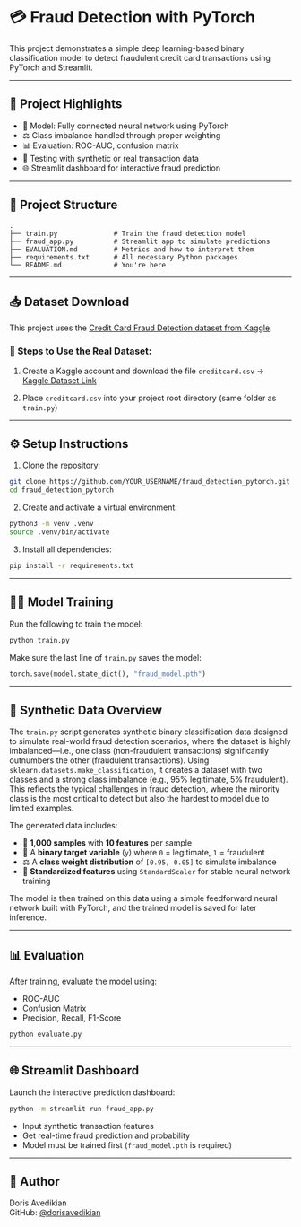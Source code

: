 # 💳 Fraud Detection with PyTorch

This project demonstrates a simple deep learning-based binary classification model to detect fraudulent credit card transactions using PyTorch and Streamlit.

---

## 🚀 Project Highlights

- 🧠 Model: Fully connected neural network using PyTorch
- ⚖️ Class imbalance handled through proper weighting
- 📊 Evaluation: ROC-AUC, confusion matrix
- 🧪 Testing with synthetic or real transaction data
- 🌐 Streamlit dashboard for interactive fraud prediction

---

## 📁 Project Structure

```
.
├── train.py              # Train the fraud detection model
├── fraud_app.py          # Streamlit app to simulate predictions
├── EVALUATION.md         # Metrics and how to interpret them
├── requirements.txt      # All necessary Python packages
└── README.md             # You're here
```

---

## 📥 Dataset Download

This project uses the [Credit Card Fraud Detection dataset from Kaggle](https://www.kaggle.com/datasets/mlg-ulb/creditcardfraud).

### 🔄 Steps to Use the Real Dataset:

1. Create a Kaggle account and download the file `creditcard.csv`
   → [Kaggle Dataset Link](https://www.kaggle.com/datasets/mlg-ulb/creditcardfraud)

2. Place `creditcard.csv` into your project root directory (same folder as `train.py`)

---

## ⚙️ Setup Instructions

1. Clone the repository:
```bash
git clone https://github.com/YOUR_USERNAME/fraud_detection_pytorch.git
cd fraud_detection_pytorch
```

2. Create and activate a virtual environment:
```bash
python3 -m venv .venv
source .venv/bin/activate
```

3. Install all dependencies:
```bash
pip install -r requirements.txt
```

---

## 🏋️‍♀️ Model Training

Run the following to train the model:
```bash
python train.py
```

Make sure the last line of `train.py` saves the model:
```python
torch.save(model.state_dict(), "fraud_model.pth")
```

---

## 🧾 Synthetic Data Overview

The `train.py` script generates synthetic binary classification data designed to simulate real-world fraud detection scenarios, where the dataset is highly imbalanced—i.e., one class (non-fraudulent transactions) significantly outnumbers the other (fraudulent transactions). Using `sklearn.datasets.make_classification`, it creates a dataset with two classes and a strong class imbalance (e.g., 95% legitimate, 5% fraudulent). This reflects the typical challenges in fraud detection, where the minority class is the most critical to detect but also the hardest to model due to limited examples.

The generated data includes:

- 🧮 **1,000 samples** with **10 features** per sample  
- 🎯 A **binary target variable** (`y`) where `0` = legitimate, `1` = fraudulent  
- ⚖️ A **class weight distribution** of `[0.95, 0.05]` to simulate imbalance  
- 🧼 **Standardized features** using `StandardScaler` for stable neural network training  

The model is then trained on this data using a simple feedforward neural network built with PyTorch, and the trained model is saved for later inference.

---

## 📊 Evaluation

After training, evaluate the model using:
- ROC-AUC
- Confusion Matrix
- Precision, Recall, F1-Score

```bash
python evaluate.py
```

---

## 🌐 Streamlit Dashboard

Launch the interactive prediction dashboard:
```bash
python -m streamlit run fraud_app.py
```

- Input synthetic transaction features
- Get real-time fraud prediction and probability
- Model must be trained first (`fraud_model.pth` is required)

---

## 👤 Author

Doris Avedikian  
GitHub: [@dorisavedikian](https://github.com/dorisavedikian)

